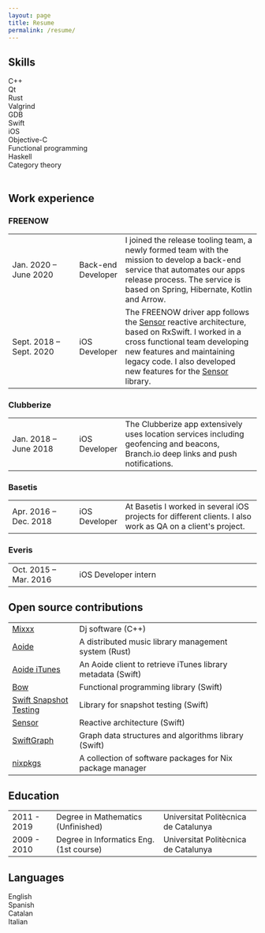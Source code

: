 ```yaml
---
layout: page
title: Resume
permalink: /resume/
---
```


<!-- <div class="banner">
Currently looking for a C++ job.
</div> -->

## Skills

<div class="autoTable">
  <div>
    <span>C++</span>
    <div class="meter">
      <span style="width: 50%"/>
    </div>
  </div>
  <div>
    <span>Qt</span>
    <div class="meter">
      <span style="width: 50%"/>
    </div>
  </div>
  <div>
    <span>Rust</span>
    <div class="meter">
      <span style="width: 50%"/>
    </div>
  </div>
  <div>
    <span>Valgrind</span>
    <div class="meter">
      <span style="width: 25%"/>
    </div>
  </div>
    <div>
    <span>GDB</span>
    <div class="meter">
      <span style="width: 25%"/>
    </div>
  </div>
  <div>
    <span>Swift</span>
    <div class="meter">
      <span style="width: 100%"/>
    </div>
  </div>
  <div>
    <span>iOS</span>
    <div class="meter">
      <span style="width: 100%"/>
    </div>
  </div>
  <div>
    <span>Objective-C</span>
    <div class="meter">
      <span style="width: 100%"/>
    </div>
  </div>
  <div>
    <span>Functional programming</span>
    <div class="meter">
      <span style="width: 50%"/>
    </div>
  </div>
  <div>
    <span>Haskell</span>
    <div class="meter">
      <span style="width: 25%"/>
    </div>
  </div>
  <div>
    <span>Category theory</span>
    <div class="meter">
      <span style="width: 25%"/>
    </div>
  </div>
</div>
<br/>

## Work experience

### FREENOW

 <table class="innerBorderTable">
  <col width="27%">
  <col width="17%">
   <tr>
    <td>Jan. 2020 – June 2020</td>
    <td>Back-end Developer</td>
    <td>I joined the release tooling team, a newly formed team with the mission to
    develop a back-end service that automates our apps release process.
    The service is based
    on Spring, Hibernate, Kotlin and Arrow.</td>
  </tr>
  <tr>
    <td>Sept. 2018 – Sept. 2020</td>
    <td>iOS Developer</td>
    <td> The FREENOW driver app follows the
    <a href="https://github.com/freenowtech/Sensor">Sensor</a> reactive
    architecture, based on RxSwift.
    I worked in a cross functional team developing new features and maintaining
    legacy code. I also developed new features for the <a href="https://github.com/freenowtech/Sensor">Sensor</a> library.</td>
  </tr>
</table>

### Clubberize

 <table class="innerBorderTable">
  <col width="27%">
  <col width="17%">
  <tr>
    <td>Jan. 2018 – June 2018</td>
    <td>iOS Developer</td>
    <td>The Clubberize app extensively uses location services
     including geofencing and beacons, Branch.io deep links
      and push notifications.</td>
  </tr>
</table>

### Basetis

 <table class="innerBorderTable">
  <col width="27%">
  <col width="17%">
  <tr>
    <td>Apr. 2016 – Dec. 2018</td>
    <td>iOS Developer</td>
    <td>At Basetis I worked in several iOS projects for different clients.
    I also work as QA on a client's project.</td>
  </tr>
</table>

### Everis

 <table class="innerBorderTable">
  <col width="27%">
  <tr>
    <td>Oct. 2015 – Mar. 2016</td>
    <td>iOS Developer intern</td>
  </tr>
</table>

## Open source contributions

 <table class="innerBorderTable">
  <col width="27%">
  <tr>
    <td>
      <a href="https://github.com/mixxxdj/mixxx/pulls?q=is%3Apr+author%3Aferranpujolcamins">Mixxx</a>
    </td>
    <td>
      Dj software (C++)
    </td>
  </tr>
  <tr>
    <td>
      <a href="https://gitlab.com/uklotzde/aoide-rs/-/commits/development?author=Ferran%20Pujol%20Camins">Aoide</a>
    </td>
    <td>
      A distributed music library management system (Rust)
    </td>
  </tr>
  <tr>
    <td>
      <a href="https://github.com/ferranpujolcamins/aoide-iTunes">Aoide iTunes</a>
    </td>
    <td>
      An Aoide client to retrieve iTunes library metadata (Swift)
    </td>
  </tr>
  <tr>
    <td>
      <a href="https://github.com/bow-swift/bow/pulls?q=+is%3Apr+author%3Aferranpujolcamins+">Bow</a>
    </td>
    <td>
      Functional programming library (Swift)
    </td>
  </tr>
  <tr>
    <td>
      <a href="https://github.com/pointfreeco/swift-snapshot-testing/pulls?q=is%3Apr++author%3Aferranpujolcamins+">Swift Snapshot Testing</a>
    </td>
    <td>
        Library for snapshot testing (Swift)
    </td>
  </tr>
  <tr>
    <td>
      <a href="https://github.com/freenowtech/Sensor/commits/master">Sensor</a>
    </td>
    <td>
      Reactive architecture (Swift)
    </td>
  </tr>
  <tr>
    <td>
      <a href="https://github.com/davecom/SwiftGraph/pulls?q=+is%3Apr+author%3Aferranpujolcamins+">SwiftGraph</a>
    </td>
    <td>
      Graph data structures and algorithms library (Swift)
    </td>
  </tr>
  <tr>
    <td>
      <a href="https://github.com/NixOS/nixpkgs/pull/98057">nixpkgs</a>
    </td>
    <td>
      A collection of software packages for Nix package manager
    </td>
  </tr>
</table>

## Education

 <table class="innerBorderTable">
  <tr>
    <td>2011 - 2019</td>
    <td>Degree in Mathematics (Unfinished)</td>
    <td>Universitat Politècnica de Catalunya</td>
  </tr>
  <tr>
    <td>2009 - 2010</td>
    <td>Degree in Informatics Eng. (1st course)</td>
    <td>Universitat Politècnica de Catalunya</td>
  </tr>
</table>

## Languages

<div class="autoTable">
  <div>
    <span>English</span>
    <div class="meter">
      <span style="width: 80%"/>
    </div>
  </div>
  <div>
    <span>Spanish</span>
    <div class="meter">
      <span style="width: 100%"/>
    </div>
  </div>
  <div>
    <span>Catalan</span>
    <div class="meter">
      <span style="width: 100%"/>
    </div>
  </div>
  <div>
    <span>Italian</span>
    <div class="meter">
      <span style="width: 10%"/>
    </div>
  </div>
</div>